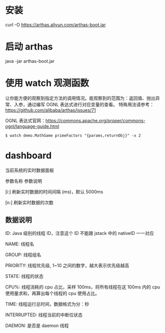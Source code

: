 # 安装

curl -O https://arthas.aliyun.com/arthas-boot.jar

# 启动 arthas

java -jar arthas-boot.jar

# 使用 watch 观测函数

让你能方便的观察到指定方法的调用情况。能观察到的范围为：返回值、抛出异常、入参，通过编写 OGNL 表达式进行对应变量的查看。
特殊用法请参考：https://github.com/alibaba/arthas/issues/71

OGNL 表达式官网：https://commons.apache.org/proper/commons-ognl/language-guide.html

```
$ watch demo.MathGame primeFactors "{params,returnObj}" -x 2
```

# dashboard

当前系统的实时数据面板

参数名称 参数说明

[i:] 刷新实时数据的时间间隔 (ms)，默认 5000ms

[n:] 刷新实时数据的次数

## 数据说明

ID: Java 级别的线程 ID，注意这个 ID 不能跟 jstack 中的 nativeID 一一对应

NAME: 线程名

GROUP: 线程组名

PRIORITY: 线程优先级, 1~10 之间的数字，越大表示优先级越高

STATE: 线程的状态

CPU%: 线程消耗的 cpu 占比，采样 100ms，将所有线程在这 100ms 内的 cpu 使用量求和，再算出每个线程的 cpu 使用占比。

TIME: 线程运行总时间，数据格式为分：秒

INTERRUPTED: 线程当前的中断位状态

DAEMON: 是否是 daemon 线程
